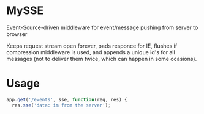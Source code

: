 MySSE
========

Event-Source-driven middleware for event/message pushing from server to browser

Keeps request stream open forever, pads responce for IE, flushes if compression middleware is used, and appends a unique id's for all messages (not to deliver them twice, which can happen in some ocasions).

Usage
========

```javascript
app.get('/events', sse, function(req, res) {
  res.sse('data: im from the server');
```
